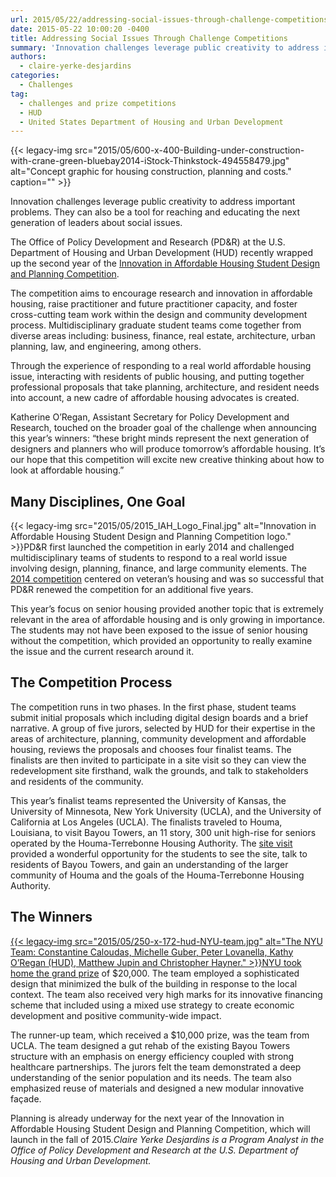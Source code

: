 ```yaml
---
url: 2015/05/22/addressing-social-issues-through-challenge-competitions.md
date: 2015-05-22 10:00:20 -0400
title: Addressing Social Issues Through Challenge Competitions
summary: 'Innovation challenges leverage public creativity to address important problems. They can also be a tool for reaching and educating the next generation of leaders about social issues. The Office of Policy Development and Research (PD&R) at the U.S. Department of Housing and Urban Development (HUD) recently wrapped up the second year of the Innovation in'
authors:
  - claire-yerke-desjardins
categories:
  - Challenges
tag:
  - challenges and prize competitions
  - HUD
  - United States Department of Housing and Urban Development
---
```


{{< legacy-img src="2015/05/600-x-400-Building-under-construction-with-crane-green-bluebay2014-iStock-Thinkstock-494558479.jpg" alt="Concept graphic for housing construction, planning and costs." caption="" >}} 

Innovation challenges leverage public creativity to address important problems. They can also be a tool for reaching and educating the next generation of leaders about social issues.

The Office of Policy Development and Research (PD&R) at the U.S. Department of Housing and Urban Development (HUD) recently wrapped up the second year of the [Innovation in Affordable Housing Student Design and Planning Competition](http://www.huduser.org/portal/challenge/home.html).

The competition aims to encourage research and innovation in affordable housing, raise practitioner and future practitioner capacity, and foster cross-cutting team work within the design and community development process. Multidisciplinary graduate student teams come together from diverse areas including: business, finance, real estate, architecture, urban planning, law, and engineering, among others.

Through the experience of responding to a real world affordable housing issue, interacting with residents of public housing, and putting together professional proposals that take planning, architecture, and resident needs into account, a new cadre of affordable housing advocates is created.

Katherine O’Regan, Assistant Secretary for Policy Development and Research, touched on the broader goal of the challenge when announcing this year’s winners: “these bright minds represent the next generation of designers and planners who will produce tomorrow’s affordable housing. It’s our hope that this competition will excite new creative thinking about how to look at affordable housing.&#8221;

## Many Disciplines, One Goal

{{< legacy-img src="2015/05/2015\_IAH\_Logo_Final.jpg" alt="Innovation in Affordable Housing Student Design and Planning Competition logo." >}}PD&R first launched the competition in early 2014 and challenged multidisciplinary teams of students to respond to a real world issue involving design, planning, finance, and large community elements. The [2014 competition](http://www.huduser.org/portal/challenge/past_competitions.html) centered on veteran&#8217;s housing and was so successful that PD&R renewed the competition for an additional five years.

This year’s focus on senior housing provided another topic that is extremely relevant in the area of affordable housing and is only growing in importance. The students may not have been exposed to the issue of senior housing without the competition, which provided an opportunity to really examine the issue and the current research around it.

## The Competition Process

The competition runs in two phases. In the first phase, student teams submit initial proposals which including digital design boards and a brief narrative. A group of five jurors, selected by HUD for their expertise in the areas of architecture, planning, community development and affordable housing, reviews the proposals and chooses four finalist teams. The finalists are then invited to participate in a site visit so they can view the redevelopment site firsthand, walk the grounds, and talk to stakeholders and residents of the community.

This year’s finalist teams represented the University of Kansas, the University of Minnesota, New York University (UCLA), and the University of California at Los Angeles (UCLA). The finalists traveled to Houma, Louisiana, to visit Bayou Towers, an 11 story, 300 unit high-rise for seniors operated by the Houma-Terrebonne Housing Authority. The [site visit](http://www.huduser.org/portal/pdredge/pdr_edge_featd_article_040615.html) provided a wonderful opportunity for the students to see the site, talk to residents of Bayou Towers, and gain an understanding of the larger community of Houma and the goals of the Houma-Terrebonne Housing Authority.

## The Winners

[{{< legacy-img src="2015/05/250-x-172-hud-NYU-team.jpg" alt="The NYU Team: Constantine Caloudas, Michelle Guber, Peter Lovanella, Kathy O’Regan (HUD), Matthew Jupin and Christopher Hayner." >}}NYU took home the grand prize](http://portal.hud.gov/hudportal/HUD?src=/press/press_releases_media_advisories/2015/HUDNo_15-046) of $20,000. The team employed a sophisticated design that minimized the bulk of the building in response to the local context. The team also received very high marks for its innovative financing scheme that included using a mixed use strategy to create economic development and positive community-wide impact.

The runner-up team, which received a $10,000 prize, was the team from UCLA. The team designed a gut rehab of the existing Bayou Towers structure with an emphasis on energy efficiency coupled with strong healthcare partnerships. The jurors felt the team demonstrated a deep understanding of the senior population and its needs. The team also emphasized reuse of materials and designed a new modular innovative façade.

Planning is already underway for the next year of the Innovation in Affordable Housing Student Design and Planning Competition, which will launch in the fall of 2015._Claire Yerke Desjardins is a Program Analyst in the Office of Policy Development and Research at the U.S. Department of Housing and Urban Development._